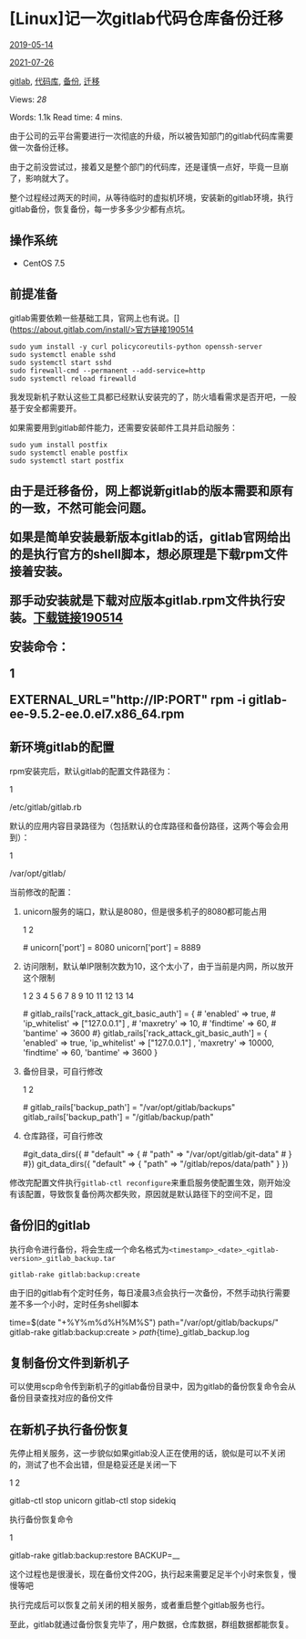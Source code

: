 \[Linux\]记一次gitlab代码仓库备份迁移
==========================

[2019-05-14](/2019/05/14/linux-%E8%AE%B0%E4%B8%80%E6%AC%A1gitlab%E4%BB%A3%E7%A0%81%E4%BB%93%E5%BA%93%E5%A4%87%E4%BB%BD%E8%BF%81%E7%A7%BB/)

[2021-07-26](/2019/05/14/linux-%E8%AE%B0%E4%B8%80%E6%AC%A1gitlab%E4%BB%A3%E7%A0%81%E4%BB%93%E5%BA%93%E5%A4%87%E4%BB%BD%E8%BF%81%E7%A7%BB/)

[gitlab](https://gaussli.com/tags/gitlab/), [代码库](https://gaussli.com/tags/%E4%BB%A3%E7%A0%81%E5%BA%93/), [备份](https://gaussli.com/tags/%E5%A4%87%E4%BB%BD/), [迁移](https://gaussli.com/tags/%E8%BF%81%E7%A7%BB/)

Views: _28_

Words: 1.1k Read time: 4 mins.

由于公司的云平台需要进行一次彻底的升级，所以被告知部门的gitlab代码库需要做一次备份迁移。

由于之前没尝试过，接着又是整个部门的代码库，还是谨慎一点好，毕竟一旦崩了，影响就大了。

整个过程经过两天的时间，从等待临时的虚拟机环境，安装新的gitlab环境，执行gitlab备份，恢复备份，每一步多多少少都有点坑。

[](# "操作系统")操作系统
----------------

*   CentOS 7.5

[](# "前提准备")前提准备
----------------

gitlab需要依赖一些基础工具，官网上也有说。[](https://about.gitlab.com/install/>官方链接190514</a></p>
<pre><code>sudo yum install -y curl policycoreutils-python openssh-server
sudo systemctl enable sshd
sudo systemctl start sshd
sudo firewall-cmd --permanent --add-service=http
sudo systemctl reload firewalld
</code></pre>
<p>我发现新机子默认这些工具都已经默认安装完的了，防火墙看需求是否开吧，一般基于安全都需要开。</p>
<p>如果需要用到gitlab邮件能力，还需要安装邮件工具并启动服务：</p>
<pre><code>sudo yum install postfix
sudo systemctl enable postfix
sudo systemctl start postfix
</code></pre>
<h2 id=)[](# "新环境gitlab的安装")新环境gitlab的安装

由于是迁移备份，网上都说新gitlab的版本需要和原有的一致，不然可能会问题。

如果是简单安装最新版本gitlab的话，gitlab官网给出的是执行官方的shell脚本，想必原理是下载rpm文件接着安装。

那手动安装就是下载对应版本gitlab.rpm文件执行安装。[下载链接190514](https://packages.gitlab.com/gitlab/gitlab-ce)

安装命令：

1

EXTERNAL\_URL="http://IP:PORT" rpm -i gitlab-ee-9.5.2-ee.0.el7.x86\_64.rpm

[](# "新环境gitlab的配置")新环境gitlab的配置
--------------------------------

rpm安装完后，默认gitlab的配置文件路径为：

1

/etc/gitlab/gitlab.rb

默认的应用内容目录路径为（包括默认的仓库路径和备份路径，这两个等会会用到）：

1

/var/opt/gitlab/

当前修改的配置：

1.  unicorn服务的端口，默认是8080，但是很多机子的8080都可能占用

    1
    2

    \# unicorn\['port'\] = 8080
    unicorn\['port'\] = 8889

2.  访问限制，默认单IP限制次数为10，这个太小了，由于当前是内网，所以放开这个限制

    1
    2
    3
    4
    5
    6
    7
    8
    9
    10
    11
    12
    13
    14

    \# gitlab\_rails\['rack\_attack\_git\_basic\_auth'\] = {
    \#    'enabled' => true,
    \#    'ip\_whitelist' => \["127.0.0.1"\] ,
    \#    'maxretry' => 10,
    \#    'findtime' => 60,
    \#    'bantime' => 3600
    #}
    gitlab\_rails\['rack\_attack\_git\_basic\_auth'\] = {
        'enabled' => true,
        'ip\_whitelist' => \["127.0.0.1"\] ,
        'maxretry' => 10000,
        'findtime' => 60,
        'bantime' => 3600
    }

3.  备份目录，可自行修改

    1
    2

    \# gitlab\_rails\['backup\_path'\] = "/var/opt/gitlab/backups"
    gitlab\_rails\['backup\_path'\] = "/gitlab/backup/path"

4.  仓库路径，可自行修改


    #git\_data\_dirs({
    \#    "default" => {
    \#        "path" => "/var/opt/gitlab/git-data"
    \#    }
    #})
    git\_data\_dirs({
        "default" => {
            "path" => "/gitlab/repos/data/path"
        }
    })


修改完配置文件执行`gitlab-ctl reconfigure`来重启服务使配置生效，刚开始没有该配置，导致恢复备份两次都失败，原因就是默认路径下的空间不足，囧

[](# "备份旧的gitlab")备份旧的gitlab
----------------------------

执行命令进行备份，将会生成一个命名格式为`<timestamp>_<date>_<gitlab-version>_gitlab_backup.tar`


    gitlab-rake gitlab:backup:create

由于旧的gitlab有个定时任务，每日凌晨3点会执行一次备份，不然手动执行需要差不多一个小时，定时任务shell脚本


time=$(date "+%Y%m%d%H%M%S")
path="/var/opt/gitlab/backups/"
gitlab-rake gitlab:backup:create > ${path}${time}\_gitlab\_backup.log

[](# "复制备份文件到新机子")复制备份文件到新机子
----------------------------

可以使用scp命令传到新机子的gitlab备份目录中，因为gitlab的备份恢复命令会从备份目录查找对应的备份文件

[](# "在新机子执行备份恢复")在新机子执行备份恢复
----------------------------

先停止相关服务，这一步貌似如果gitlab没人正在使用的话，貌似是可以不关闭的，测试了也不会出错，但是稳妥还是关闭一下

1
2

gitlab-ctl stop unicorn
gitlab-ctl stop sidekiq

执行备份恢复命令

1

gitlab-rake gitlab:backup:restore BACKUP=<timestamp>\_<date>\_<gitlab-version>

这个过程也是很漫长，现在备份文件20G，执行起来需要足足半个小时来恢复，慢慢等吧

执行完成后可以恢复之前关闭的相关服务，或者重启整个gitlab服务也行。

至此，gitlab就通过备份恢复完毕了，用户数据，仓库数据，群组数据都能恢复。
